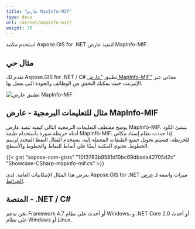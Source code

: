```yaml
---
title: "عارض MapInfo-MIF"
type: docs
url: /ar/net/mapinfo-mif/
weight: 70
---
```


استخدم مكتبة Aspose.GIS for .NET لتنفيذ عارض MapInfo-MIF.

## **مثال حي**

تقدم لك Aspose.GIS for .NET / C# تطبيق ["عارض MapInfo-MIF"](https://products.aspose.app/gis/viewer/mapinfo-mif) مجاني عبر الإنترنت، حيث يمكنك التحقق من الوظائف والجودة التي يعمل بها.

![تطبيق عارض MapInfo-MIF](viewer.png)

## **مثال للتعليمات البرمجية - عارض MapInfo-MIF**

يوضح مقتطف التعليمات البرمجية التالي كيفية تنفيذ عارض MapInfo-MIF. ينشئ الكود أدناه خريطة صورة باستخدام طبقة MapInfo-MIF. إذا حددت نظام إسناد مكاني للخريطة، فسيتم تحويل جميع الطبقات المحملة إليه.
يستخدم المثال النمط المحدد لرسم الخطوط. تحتوي المكتبة أيضًا على أنماط للنقاط والخطوط والأسطح.

{{< gist "aspose-com-gists" "10f3783b9581d10bc69dbada42705d2c" "Showcase-CSharp-mapinfo-mif.cs" >}}

يعرض هذا المثال الإمكانيات العامة. لدى Aspose.GIS for .NET ميزات واسعة لـ [عرض الخرائط](https://docs.aspose.com/gis/net/map-rendering/).

## **المنصة - .NET / C#**

نحن ندعم Framework 4.7 أو أحدث على نظام Windows، و .NET Core 2.0 أو أحدث على نظام Windows أو Linux.
